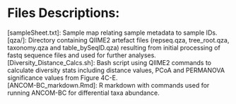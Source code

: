 # Files Descriptions:

[sampleSheet.txt]: Sample map relating sample metadata to sample IDs.
[qza/]: Directory containing QIIME2 artefact files (repseq.qza, tree_root.qza, taxonomy.qza and table_bySeqID.qza) resulting from initial processing of fastq sequence files and used for further analyses.
[Diversity_Distance_Calcs.sh]: Bash script using QIIME2 commands to calculate diversity stats including distance values, PCoA and PERMANOVA significance values from Figure 4C-E.  
[ANCOM-BC_markdown.Rmd]: R markdown with commands used for running ANCOM-BC for differential taxa abundance.
